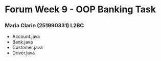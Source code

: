 # Forum Week 9 - OOP Banking Task
### Maria Clarin (251990331) L2BC
- Account.java 
- Bank.java
- Customer.java
- Driver.java
